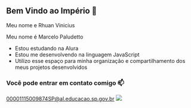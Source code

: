 ## Bem Vindo ao Império 🏴󠁧󠁢󠁳󠁣󠁴󠁿

Meu nome e Rhuan Vinicius 

Meu nome é Marcelo Paludetto

- Estou estudando na Alura
- Estou me desenvolvendo na linguagem JavaScript
- Utilizo esse espaço para minha organização e compartilhamento dos meus projetos desenvolvidos

 ### Você pode entrar em contato comigo 📫

00001115009874SP@al.educacao.sp.gov.br
![](https://media1.tenor.com/m/R3Zbcmm5bL8AAAAd/overlord.gif)
